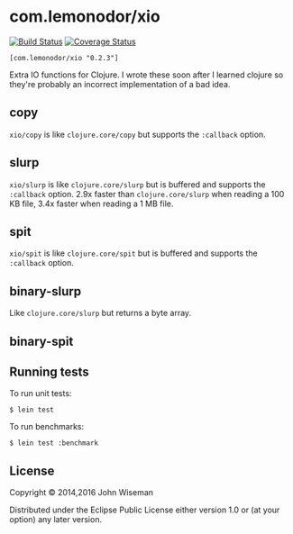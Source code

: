 # com.lemonodor/xio

[![Build Status](https://travis-ci.org/wiseman/clj-xio.png?branch=master)](https://travis-ci.org/wiseman/clj-xio) [![Coverage Status](https://coveralls.io/repos/wiseman/clj-xio/badge.png?branch=master)](https://coveralls.io/r/wiseman/clj-xio?branch=master)

```
[com.lemonodor/xio "0.2.3"]
```

Extra IO functions for Clojure. I wrote these soon after I learned
clojure so they're probably an incorrect implementation of a bad idea.


## copy

`xio/copy` is like `clojure.core/copy` but supports the `:callback` option.


## slurp

`xio/slurp` is like `clojure.core/slurp` but is buffered and supports
the `:callback` option. 2.9x faster than `clojure.core/slurp` when
reading a 100 KB file, 3.4x faster when reading a 1 MB file.

## spit

`xio/spit` is like `clojure.core/spit` but is buffered and supports
the `:callback` option.


## binary-slurp

Like `clojure.core/slurp` but returns a byte array.

## binary-spit

## Running tests

To run unit tests:

```
$ lein test
```

To run benchmarks:

```
$ lein test :benchmark
```

## License

Copyright © 2014,2016 John Wiseman

Distributed under the Eclipse Public License either version 1.0 or (at
your option) any later version.
